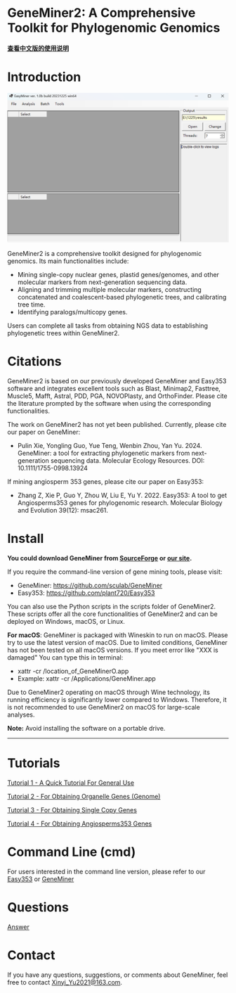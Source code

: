# GeneMiner2: A Comprehensive Toolkit for Phylogenomic Genomics
**[查看中文版的使用说明](README_zh_cn.md)**

# Introduction
 ![](images/main_page.jpg)

GeneMiner2 is a comprehensive toolkit designed for phylogenomic genomics. Its main functionalities include:
- Mining single-copy nuclear genes, plastid genes/genomes, and other molecular markers from next-generation sequencing data.
- Aligning and trimming multiple molecular markers, constructing concatenated and coalescent-based phylogenetic trees, and calibrating tree time.
- Identifying paralogs/multicopy genes.

Users can complete all tasks from obtaining NGS data to establishing phylogenetic trees within GeneMiner2.
# Citations
GeneMiner2 is based on our previously developed GeneMiner and Easy353 software and integrates excellent tools such as Blast, Minimap2, Fasttree, Muscle5, Mafft, Astral, PDD, PGA, NOVOPlasty, and OrthoFinder. Please cite the literature prompted by the software when using the corresponding functionalities.

The work on GeneMiner2 has not yet been published. Currently, please cite our paper on GeneMiner:

- Pulin Xie, Yongling Guo, Yue Teng, Wenbin Zhou, Yan Yu. 2024. GeneMiner: a tool for extracting phylogenetic markers from next-generation sequencing data. Molecular Ecology Resources. DOI: 10.1111/1755-0998.13924

If mining angiosperm 353 genes, please cite our paper on Easy353:
- Zhang Z, Xie P, Guo Y, Zhou W, Liu E, Yu Y. 2022. Easy353: A tool to get Angiosperms353 genes for phylogenomic research. Molecular Biology and Evolution 39(12): msac261.


# Install
**You could download GeneMiner from [SourceForge](https://sourceforge.net/projects/geneminer/files/) or [our site](http://life-bioinfo.tpddns.cn:8445/database/app/GeneMiner/).**

If you require the command-line version of gene mining tools, please visit:
- GeneMiner: https://github.com/sculab/GeneMiner
- Easy353: https://github.com/plant720/Easy353

You can also use the Python scripts in the scripts folder of GeneMiner2. These scripts offer all the core functionalities of GeneMiner2 and can be deployed on Windows, macOS, or Linux.

**For macOS**: GeneMiner is packaged with Wineskin to run on macOS. Please try to use the latest version of macOS. Due to limited conditions, GeneMiner has not been tested on all macOS versions. If you meet error like "XXX is damaged" You can type this in terminal:
- xattr -cr /location_of_GeneMinerO.app
- Example: xattr -cr /Applications/GeneMiner.app

Due to GeneMiner2 operating on macOS through Wine technology, its running efficiency is significantly lower compared to Windows. Therefore, it is not recommended to use GeneMiner2 on macOS for large-scale analyses.

**Note:** Avoid installing the software on a portable drive.

---


# Tutorials

[Tutorial 1 - A Quick Tutorial For General Use](/DEMO/DEMO1/DEMO1.md)


[Tutorial 2 - For Obtaining Organelle Genes (Genome)](/DEMO/DEMO2/DEMO2.md)

  
[Tutorial 3 - For Obtaining Single Copy Genes](DEMO/DEMO3/DEMO3.md)


[Tutorial 4 - For Obtaining Angiosperms353 Genes](DEMO/DEMO4/DEMO4.md)


# Command Line (cmd)

For users interested in the command line version, please refer to our [Easy353](https://github.com/plant720/Easy353) or [GeneMiner](https://github.com/sculab/GeneMiner)


# Questions
[Answer](FAQ.md)


# Contact
If you have any questions, suggestions, or comments about GeneMiner, feel free to contact Xinyi_Yu2021@163.com.




